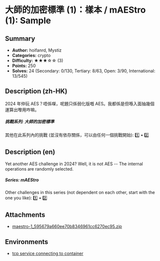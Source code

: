 大師的加密標準 (1)：樣本 / mAEStro (1): Sample
===

## Summary

* **Author:** hoifanrd, Mystiz
* **Categories:** crypto
* **Difficulty:** ★★★☆☆ (3)
* **Points:** 250
* **Solves:** 24 (Secondary: 0/130, Tertiary: 8/63, Open: 3/90, International: 13/545)

## Description (zh-HK)

2024 年仲玩 AES？唔係㗎，呢題只係弱化版嘅 AES。我都係是但喺入面抽幾個運算出嚟用咋嘛。

##### 挑戰系列: 大師的加密標準

其他在此系列內的挑戰 (並沒有依存關係，可以由任何一個挑戰開始): [1️⃣](/challenges/404992759) • [2️⃣](/challenges/474211665)

## Description (en)

Yet another AES challenge in 2024? Well, it is not AES -- The internal operations are randomly selected.

##### Series: mAEStro

Other challenges in this series (not dependent on each other, start with the one you like): [1️⃣](/challenges/404992759) • [2️⃣](/challenges/474211665)

## Attachments

- [maestro-1_595679a660ee70b8346961cc6270ec95.zip](https://github.com/blackb6a/hkcert-ctf-2024-challenges-public/releases/download/v1.0.0/maestro-1_595679a660ee70b8346961cc6270ec95.zip)


## Environments

- [tcp service connecting to container](env)


